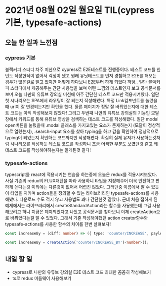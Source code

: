 # 2021년 08월 02일 월요일 TIL(cypress기본, typesafe-actions)

## 오늘 한 일과 느낀점

### cypress 기본

블랙커피 스터디 차주 미션으로 cypress로 E2E테스트를 진행중이다. 테스트 코드를 한번도 작성한적이 없어서 걱정이 됐고 원래 유닛테스트를 먼저 경험하고 E2E를 해보는 경우가 많은걸로 알고 있지만 어떻게 하다보니 E2E부터 하게 되었다 허헣.. 일단 블랙커피 스터디에서 제공해주는 간단 사용법을 보며 어떤 느낌의 테스트인지 보고 공식문서를 보며 오늘 나만의 유튜브 강의실 미션에 아주 간단한 테스트 코드만 적용시켜봤다. 일단 첫 시나리오는 SPA에서 라우팅이 잘 되는지 작성해봤다. 특정 Link컴포넌트를 눌렀을때 url이 잘 변경되는지만 확인을 했다. 물론 페이지가 정말 잘 바뀌었는지에 대한 테스트 코드는 아직 작성해보지 않았다! 그리고 두번째 나만의 유튜브 강의실의 기능인 모달창에서 키워드를 통해 유튜브 영상을 검색하는 테스트 코드를 작성해봤다. 일단 modal open버튼을 눌렀을때 .modal 클래스를 가지고있는 요소가 존재하는지 (모달이 정상적으로 열렸는지), .search-input 요소를 찾아 typing을 하고 값을 확인하여 정상적으로 typing이 되었는지 확인하는 코드까지만 작성해봤다. 확실히 실제 유저가 사용하는것처럼 시나리오를 작성하듯 테스트 코드를 작성하니 조금 어색한 부분도 보였던것 같고 왜 테스트 코드를 작성해야하는지는 알게된것 같다!

### typesafe-actions

typescript를 react에 적용시키는 연습을 하는중에 오늘은 redux를 적용시켜보았다. 사실 기존의 redux의 FLUX패턴을 따라 사용하니 타입을 지정해주어 더욱 안전하고 편하게 쓴다는것 이외에는 다른것이 없어서 어렵진 않았다. 그러던중 이름에서 알 수 있듯이 타입을 지키며 action들을 정의할 수 있는 라이브러리인 typesafe-actions를 사용해봤다. 다운로드 수도 적지 않고 사용법도 꽤나 간단한것 같았다. 근데 처음 접하게 된 예제에서는 라이브러리에서 createStandardAction라는 함수를 사용했는데 그걸 사용해보려고 하니 지금은 폐지되었다고 나왔고 공식문서를 찾아보니 이제 createAction으로 바뀌었다는걸 알 수 있었다. 그래서 기존 작성해야했던 action creator함수와 typesafe-actions를 사용한 함수의 차이를 한번 살펴보자!

```typescript
const increaseBy = (diff: number) => ({ type: 'counter/INCREASE', payload: diff });

const increaseBy = createAction('counter/INCREASE_BY')<number>();
```

## 내일 할 일

- cypress로 나만의 유튜브 강의실 E2E 테스트 코드 최대한 꼼꼼히 작성해보기
- ts로 redux 미들웨어 사용해보기
